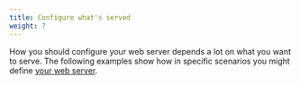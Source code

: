 ```yaml
---
title: Configure what's served
weight: 7
---
```


How you should configure your web server depends a lot on what you want to serve.
The following examples show how in specific scenarios you might define [your web server](/create-apps/app-reference/single-runtime-image.md#web).
